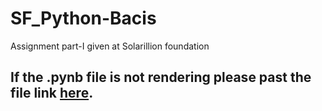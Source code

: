 # SF_Python-Bacis
Assignment part-I given at Solarillion foundation

## If the .pynb file is not rendering please past the file link [here](https://nbviewer.jupyter.org/).
